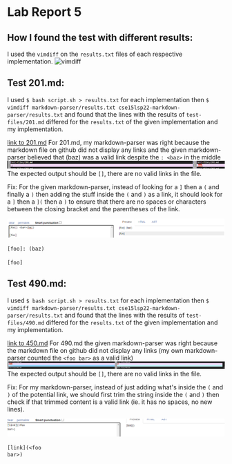 # Lab Report 5
## How I found the test with different results:
I used the `vimdiff` on the `results.txt` files of each respective implementation.
![vimdiff]()

## Test 201.md:
I used `$ bash script.sh > results.txt` for each implementation then `$ vimdiff markdown-parser/results.txt cse15lsp22-markdown-parser/results.txt` and found that the lines with the results of `test-files/201.md` differed for the `results.txt` of the given implementation and my implementation.

[link to 201.md](https://github.com/nidhidhamnani/markdown-parser/blob/main/test-files/201.md)
For 201.md, my markdown-parser was right because the markdown file on github did not display any links and the given markdown-parser believed that (baz) was a valid link despite the `: <baz>` in the middle
![201 markdown test](lab5/201md.png)
The expected output should be `[]`, there are no valid links in the file.

Fix: For the given markdown-parser, instead of looking for a `]` then a `(` and finally a `)` then adding the stuff inside the `(` and `)` as a link, it should look for a `]` then a `](` then a `)` to ensure that there are no spaces or characters between the closing bracket and the parentheses of the link.

![201 markdown](lab5/201render.png)
```
[foo]: (baz)

[foo]
```


## Test 490.md:
I used `$ bash script.sh > results.txt` for each implementation then `$ vimdiff markdown-parser/results.txt cse15lsp22-markdown-parser/results.txt` and found that the lines with the results of `test-files/490.md` differed for the `results.txt` of the given implementation and my implementation.

[link to 450.md](https://github.com/nidhidhamnani/markdown-parser/blob/main/test-files/490.md)
For 490.md the given markdown-parser was right because the markdown file on github did not display any links (my own markdown-parser counted the `<foo
bar>` as a valid link)
![490 markdown test](lab5/490md.png)
The expected output should be `[]`, there are no valid links in the file.

Fix: For my markdown-parser, instead of just adding what's inside the `(` and `)` of the potential link, we should first trim the string inside the `(` and `)` then check if that trimmed content is a valid link (ie. it has no spaces, no new lines).

![markdown](lab5/490render.png)
```
[link](<foo
bar>)
```

